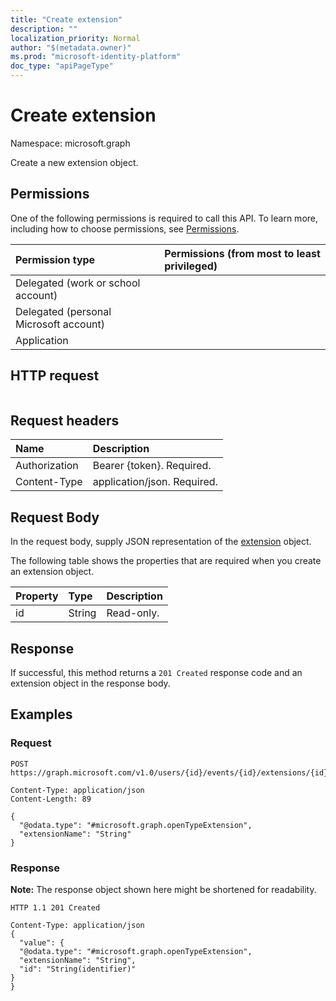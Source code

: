 ```yaml
---
title: "Create extension"
description: ""
localization_priority: Normal
author: "$(metadata.owner)"
ms.prod: "microsoft-identity-platform"
doc_type: "apiPageType"
---
```


# Create extension

Namespace: microsoft.graph

Create a new extension object.

## Permissions

One of the following permissions is required to call this API. To learn more, including how to choose permissions, see [Permissions](/graph/permissions-reference).

| Permission type                        | Permissions (from most to least privileged) |
| :------------------------------------- | :------------------------------------------ |
| Delegated (work or school account)     |                                             |
| Delegated (personal Microsoft account) |                                             |
| Application                            |                                             |

## HTTP request

<!-- {
  "blockType": "ignored"
}
-->

```http

```

## Request headers

| Name          | Description                 |
| :------------ | :-------------------------- |
| Authorization | Bearer {token}. Required.   |
| Content-Type  | application/json. Required. |

## Request Body

In the request body, supply JSON representation of the [extension](../resources/-extension.md) object.

<!-- Actions and Functions -->

<!-- CRUD Methods -->

The following table shows the properties that are required when you create an extension object.

| Property | Type   | Description |
| :------- | :----- | :---------- |
| id       | String | Read-only.  |

## Response

If successful, this method returns a `201 Created` response code and an extension object in the response body.

## Examples

### Request

<!-- {
  "blockType": "request",
  "name": "create_extension"
}
-->

```http
POST https://graph.microsoft.com/v1.0/users/{id}/events/{id}/extensions/{id}

Content-Type: application/json
Content-Length: 89

{
  "@odata.type": "#microsoft.graph.openTypeExtension",
  "extensionName": "String"
}

```

### Response

**Note:** The response object shown here might be shortened for readability.

<!-- {
  "blockType": "response",
  "truncated": true,
  "@odata.type": "Microsoft.OutlookServices.extension"
}
-->

```http
HTTP 1.1 201 Created

Content-Type: application/json
{
  "value": {
  "@odata.type": "#microsoft.graph.openTypeExtension",
  "extensionName": "String",
  "id": "String(identifier)"
}
}

```
